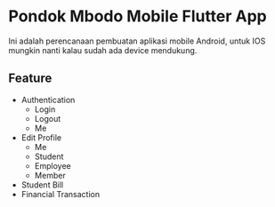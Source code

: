 # Pondok Mbodo Mobile Flutter App

Ini adalah perencanaan pembuatan aplikasi mobile Android, untuk IOS mungkin nanti kalau sudah ada device mendukung.

## Feature

- Authentication
	- Login
	- Logout
	- Me
- Edit Profile
	- Me
	- Student
	- Employee
	- Member
- Student Bill
- Financial Transaction